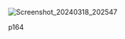 
![Screenshot_20240318_202547](https://github.com/mk642/Android-week/assets/53805997/6796181c-ba4d-4487-b73b-144ec2ce02db)


p164
